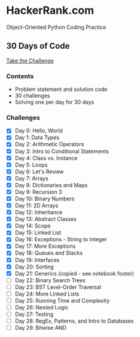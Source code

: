 # HackerRank.com
Object-Oriented Python Coding Practice

## 30 Days of Code
[Take the Challenge](https://www.hackerrank.com/domains/tutorials/30-days-of-code)

### Contents
- Problem statement and solution code
- 30 challenges
- Solving one per day for 30 days

### Challenges
- [X] Day 0: Hello, World
- [X] Day 1: Data Types
- [X] Day 2: Arithmetic Operators
- [X] Day 3: Intro to Conditional Statements
- [X] Day 4: Class vs. Instance
- [X] Day 5: Loops
- [X] Day 6: Let's Review
- [X] Day 7: Arrays
- [X] Day 8: Dictionaries and Maps
- [X] Day 9: Recursion 3
- [X] Day 10: Binary Numbers
- [X] Day 11: 2D Arrays
- [X] Day 12: Inheritance
- [X] Day 13: Abstract Classes
- [X] Day 14: Scope
- [X] Day 15: Linked List
- [X] Day 16: Exceptions - String to Integer
- [X] Day 17: More Exceptions
- [X] Day 18: Queues and Stacks
- [X] Day 19: Interfaces
- [X] Day 20: Sorting
- [X] Day 21: Generics (copied - see notebook footer)
- [ ] Day 22: Binary Search Trees
- [ ] Day 23: BST Level-Order Traversal
- [ ] Day 24: More Linked Lists
- [ ] Day 25: Running Time and Complexity
- [ ] Day 26: Nested Logic
- [ ] Day 27: Testing
- [ ] Day 28: RegEx, Patterns, and Intro to Databases
- [ ] Day 29: Bitwise AND
